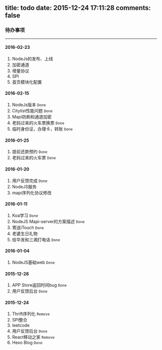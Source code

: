 title: todo
date: 2015-12-24 17:11:28
comments: false
---
### 待办事项
---
#### 2016-02-23
1. NodeJs的发布、上线
2. 加密通道
3. 增量协议
4. SPI
5. 首页模块化配置

#### 2016-02-15
1. NodeJs版本 `Done`
2. Citylist性能问题 `Done`
3. Mapi防刷和通道加密
4. 老妈过来的火车票换票 `Done`
5. 临时身份证，办理卡，转账 `Done`

#### 2016-01-25
1. 提前还款预约 `Done`
2. 老妈过来的火车票 `Done`

#### 2016-01-20
1. 用户反馈完成 `Done`
2. NodeJS服务
3. mapi序列化协议修改

#### 2016-01-11
1. Koa学习 `Done`
2. NodeJS Mapi-server的方案描述 `Done`
3. 寄送iTouch `Done`
4. 老婆生日礼物
5. 给华发和三湘打电话 `Done`


#### 2016-01-04
1. NodeJS基础web `Done`

#### 2015-12-28
1. APP Store返回时间bug `Done`
2. 用户反馈后台 `Done`

#### 2015-12-24
1. Thrift序列化 `Remove`
2. SPI整合
3. leetcode
4. 用户反馈后台 `Done`
5. React移动之家 `Remove`
6. Hexo Blog `Done`
